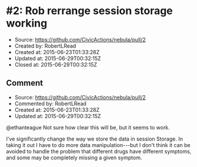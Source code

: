 # #2: Rob rerrange session storage working

* Source: https://github.com/CivicActions/nebula/pull/2
* Created by: RobertLRead
* Created at: 2015-06-23T01:33:28Z
* Updated at: 2015-06-29T00:32:15Z
* Closed at: 2015-06-29T00:32:15Z


## Comment

* Source: https://github.com/CivicActions/nebula/pull/2
* Commented by: RobertLRead
* Created at: 2015-06-23T01:33:28Z
* Updated at: 2015-06-29T00:32:15Z

@ethanteague Not sure how clear this will be, but it seems to work.

I&apos;ve significantly change the way we store the data in session Storage.  In taking it out I have to do more data manipulation---but I don&apos;t think it can be avoided to handle the problem that different drugs have different symptoms, and some may be completely missing a given symptom.


